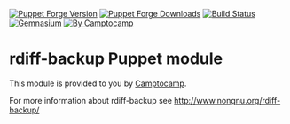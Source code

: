 [![Puppet Forge Version](http://img.shields.io/puppetforge/v/camptocamp/rdiff_backup.svg)](https://forge.puppetlabs.com/camptocamp/rdiff_backup)
[![Puppet Forge Downloads](http://img.shields.io/puppetforge/dt/camptocamp/rdiff_backup.svg)](https://forge.puppetlabs.com/camptocamp/rdiff_backup)
[![Build Status](https://img.shields.io/travis/camptocamp/puppet-rdiff_backup/master.svg)](https://travis-ci.org/camptocamp/puppet-rdiff_backup)
[![Gemnasium](https://img.shields.io/gemnasium/camptocamp/puppet-rdiff_backup.svg)](https://gemnasium.com/camptocamp/puppet-rdiff_backup)
[![By Camptocamp](https://img.shields.io/badge/by-camptocamp-fb7047.svg)](http://www.camptocamp.com)


rdiff-backup Puppet module
==========================

This module is provided to you by [Camptocamp](http://www.camptocamp.com/).



For more information about rdiff-backup see http://www.nongnu.org/rdiff-backup/

